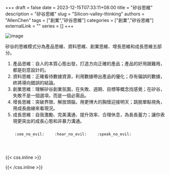 +++ 
draft = false
date = 2023-12-15T07:33:11+08:00
title = "矽谷思維"
description = "矽谷思維"
slug = "Silicon-valley-thinking"
authors = "AllenChen"
tags = ["創業","矽谷思維"]
categories = ["創業","矽谷思維"]
externalLink = ""
series = []
+++

![image](/images/post/A-rabbit-with-big-blue-eyes-in-Silicon-valley-talk-with-another-rabbits-and-present-the-bussiness-project-with-Van-Gogh-style.jpeg)

矽谷的思維模式分為產品思維、資料思維、創業思維、增長思維和成長思維五部分。

1. 產品思維：自人的本質心態出發，打造方向正確的產品；產品的好用跟難用，都是刻意設計的。
2. 資料思維：正確看待數據資源，利用數據帶出產品的優化；存有偏誤的數據，終將導向錯誤的結論。
3. 創業思維：理解矽谷創業氛圍，在失敗、週期、目標等概念找感覺；在矽谷，失敗不是一個選項，而是一個必需品。
4. 增長思維：突破界限、解放頭腦，用更博大的胸懷迎接明天；跳脫單點視角，用成長曲線來看現況。
5. 成長思維：自我激勵、完美溝通、提升效率、合理休息，為長長蓄力；讓你表現更突出的成長心態和非暴力溝通。


<p><span class="nowrap"><span class="emojify">🙈</span> <code>:see_no_evil:</code></span>  <span class="nowrap"><span class="emojify">🙉</span> <code>:hear_no_evil:</code></span>  <span class="nowrap"><span class="emojify">🙊</span> <code>:speak_no_evil:</code></span></p>
<br>
    

{{< css.inline >}}
<style>
.emojify {
	font-family: Apple Color Emoji, Segoe UI Emoji, NotoColorEmoji, Segoe UI Symbol, Android Emoji, EmojiSymbols;
	font-size: 2rem;
	vertical-align: middle;
}
@media screen and (max-width:650px) {
  .nowrap {
    display: block;
    margin: 25px 0;
  }
}
</style>
{{< /css.inline >}}
